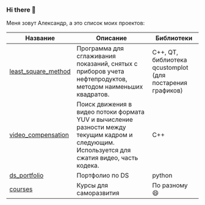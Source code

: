 ### Hi there 👋

Меня зовут Александр, а это список моих проектов:

Название | Описание  | Библиотеки 
--- | --- | --- 
[least_square_method](https://github.com/Chularev/least_square_method) | Программа для сглаживания показаний, снятых с приборов учета нефтепродуктов, методом наименьших квадратов. |  С++, QT, библиотека qcustomplot (для постарения графиков) 
[video_compensation](https://github.com/Chularev/video_compensation) | Поиск движения в видео потоки формата YUV и вычисление разности между текущим кадром и следующим. Используется для сжатия видео, часть кодека.  | C++
[ds_portfolio](https://github.com/Chularev/ds_portfolio) | Портфолио по DS  | python
[courses](https://github.com/Chularev/courses) | Курсы для саморазвития   | По разному :smile:
<!--
**Chularev/Chularev** is a ✨ _special_ ✨ repository because its `README.md` (this file) appears on your GitHub profile.

Here are some ideas to get you started:

- 🔭 I’m currently working on ...
- 🌱 I’m currently learning ...
- 👯 I’m looking to collaborate on ...
- 🤔 I’m looking for help with ...
- 💬 Ask me about ...
- 📫 How to reach me: ...
- 😄 Pronouns: ...
- ⚡ Fun fact: ...
-->
